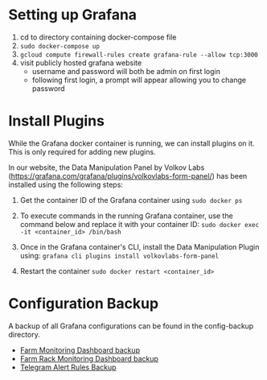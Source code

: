 # Setting up Grafana
1. cd to directory containing docker-compose file
2. ``sudo docker-compose up``
3. ``gcloud compute firewall-rules create grafana-rule --allow tcp:3000``
4. visit publicly hosted grafana website 
	* username and password will both be admin on first login
	* following first login, a prompt will appear allowing you to change password

# Install Plugins
While the Grafana docker container is running, we can install plugins on it. This is only required for adding new plugins.

In our website, the Data Manipulation Panel by Volkov Labs (https://grafana.com/grafana/plugins/volkovlabs-form-panel/) has been installed using the following steps:

1. Get the container ID of the Grafana container using
``sudo docker ps``

2. To execute commands in the running Grafana container, use the command below and replace it with your container ID:
``sudo docker exec -it <container_id> /bin/bash``

3. Once in the Grafana container's CLI, install the Data Manipulation Plugin using:
``grafana cli plugins install volkovlabs-form-panel``

4. Restart the container
``sudo docker restart <container_id>``

# Configuration Backup
A backup of all Grafana configurations can be found in the config-backup directory. 
* [Farm Monitoring Dashboard backup](<config-backup/RP Urban Farm Monitoring JSON Model.json>)
* [Farm Rack Monitoring Dashboard backup](<config-backup/RP Urban Farm Rack Monitoring JSON Model.json>)
* [Telegram Alert Rules Backup](config-backup/templates-alert-manager-config.json)